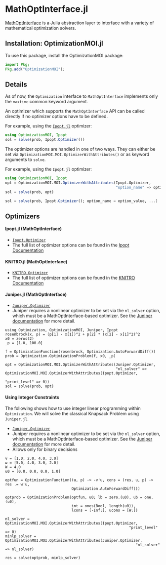 # MathOptInterface.jl

[MathOptInterface](https://github.com/jump-dev/MathOptInterface.jl) is a Julia
abstraction layer to interface with a variety of mathematical optimization solvers.

## Installation: OptimizationMOI.jl

To use this package, install the OptimizationMOI package:

```julia
import Pkg;
Pkg.add("OptimizationMOI");
```

## Details

As of now, the `Optimization` interface to `MathOptInterface` implements only
the `maxtime` common keyword argument.

An optimizer which supports the `MathOptInterface` API can be called
directly if no optimizer options have to be defined.

For example, using the [`Ipopt.jl`](https://github.com/jump-dev/Ipopt.jl)
optimizer:

```julia
using OptimizationMOI, Ipopt
sol = solve(prob, Ipopt.Optimizer())
```

The optimizer options are handled in one of two ways. They can either be set via
`OptimizationMOI.MOI.OptimizerWithAttributes()` or as keyword arguments to `solve`.

For example, using the `Ipopt.jl` optimizer:

```julia
using OptimizationMOI, Ipopt
opt = OptimizationMOI.MOI.OptimizerWithAttributes(Ipopt.Optimizer,
                                                  "option_name" => option_value, ...)
sol = solve(prob, opt)

sol = solve(prob, Ipopt.Optimizer(); option_name = option_value, ...)
```

## Optimizers

#### Ipopt.jl (MathOptInterface)

  - [`Ipopt.Optimizer`](https://github.com/jump-dev/Ipopt.jl)
  - The full list of optimizer options can be found in the [Ipopt Documentation](https://coin-or.github.io/Ipopt/OPTIONS.html#OPTIONS_REF)

#### KNITRO.jl (MathOptInterface)

  - [`KNITRO.Optimizer`](https://github.com/jump-dev/KNITRO.jl)
  - The full list of optimizer options can be found in the [KNITRO Documentation](https://www.artelys.com/docs/knitro//3_referenceManual/callableLibraryAPI.html)

#### Juniper.jl (MathOptInterface)

  - [`Juniper.Optimizer`](https://github.com/lanl-ansi/Juniper.jl)
  - Juniper requires a nonlinear optimizer to be set via the `nl_solver` option,
    which must be a MathOptInterface-based optimizer. See the
    [Juniper documentation](https://github.com/lanl-ansi/Juniper.jl) for more
    detail.

```@example MOI
using Optimization, OptimizationMOI, Juniper, Ipopt
rosenbrock(x, p) = (p[1] - x[1])^2 + p[2] * (x[2] - x[1]^2)^2
x0 = zeros(2)
_p = [1.0, 100.0]

f = OptimizationFunction(rosenbrock, Optimization.AutoForwardDiff())
prob = Optimization.OptimizationProblem(f, x0, _p)

opt = OptimizationMOI.MOI.OptimizerWithAttributes(Juniper.Optimizer,
                                                  "nl_solver" => OptimizationMOI.MOI.OptimizerWithAttributes(Ipopt.Optimizer,
                                                                                                             "print_level" => 0))
sol = solve(prob, opt)
```

#### Using Integer Constraints

The following shows how to use integer linear programming within `Optimization`. We will solve the classical Knapsack Problem using `Juniper.jl`.

  - [`Juniper.Optimizer`](https://github.com/lanl-ansi/Juniper.jl)
  - Juniper requires a nonlinear optimizer to be set via the `nl_solver` option,
    which must be a MathOptInterface-based optimizer. See the
    [Juniper documentation](https://github.com/lanl-ansi/Juniper.jl) for more
    detail.
  - Allows only for binary decisions

```@example MOI
v = [1.0, 2.0, 4.0, 3.0]
w = [5.0, 4.0, 3.0, 2.0]
W = 4.0
u0 = [0.0, 0.0, 0.0, 1.0]

optfun = OptimizationFunction((u, p) -> -v'u, cons = (res, u, p) -> res .= w'u,
                              Optimization.AutoForwardDiff())

optprob = OptimizationProblem(optfun, u0; lb = zero.(u0), ub = one.(u0),
                              int = ones(Bool, length(u0)),
                              lcons = [-Inf;], ucons = [W;])

nl_solver = OptimizationMOI.MOI.OptimizerWithAttributes(Ipopt.Optimizer,
                                                        "print_level" => 0)
minlp_solver = OptimizationMOI.MOI.OptimizerWithAttributes(Juniper.Optimizer,
                                                           "nl_solver" => nl_solver)

res = solve(optprob, minlp_solver)
```

